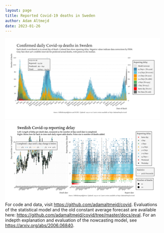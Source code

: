 ```yaml
---
layout: page
title: Reported Covid-19 deaths in Sweden
author: Adam Altmejd
date: 2023-01-26
---
```


![Graph of Swedish Covid-19 deaths with reporting delay.](deaths_lag_sweden_2023-01-26.png "Swedish Covid-19 deaths.")
![Graph of Swedish Covid-19 reporting delay in daily deaths.](lag_trend_sweden_2023-01-26.png "Trend in Swedish Covid-19 mortality reporting delay.")
For code and data, visit <https://github.com/adamaltmejd/covid>.
Evaluations of the statistical model and the old constant average forecast are available here: <https://github.com/adamaltmejd/covid/tree/master/docs/eval>.
For an indepth explanation and evaluation of the nowcasting model, see <https://arxiv.org/abs/2006.06840>.
